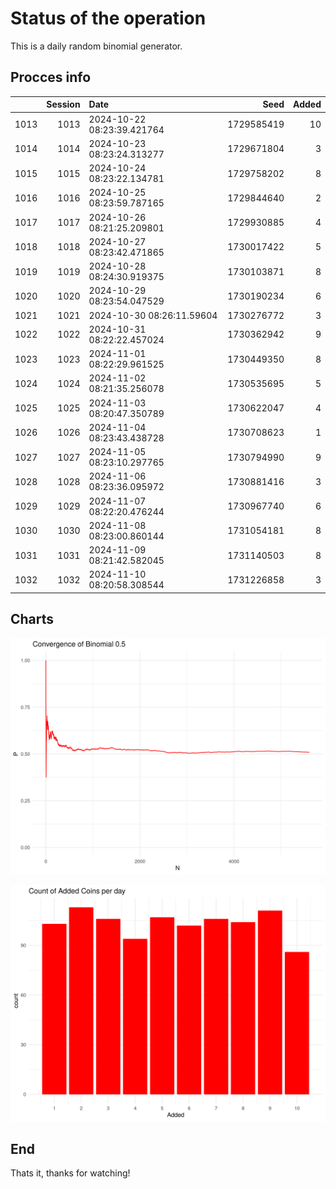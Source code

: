 # Status of the operation
  
  This is a daily random binomial generator.
  
## Procces info

|     | Session|Date                       |       Seed| Added|
|:----|-------:|:--------------------------|----------:|-----:|
|1013 |    1013|2024-10-22 08:23:39.421764 | 1729585419|    10|
|1014 |    1014|2024-10-23 08:23:24.313277 | 1729671804|     3|
|1015 |    1015|2024-10-24 08:23:22.134781 | 1729758202|     8|
|1016 |    1016|2024-10-25 08:23:59.787165 | 1729844640|     2|
|1017 |    1017|2024-10-26 08:21:25.209801 | 1729930885|     4|
|1018 |    1018|2024-10-27 08:23:42.471865 | 1730017422|     5|
|1019 |    1019|2024-10-28 08:24:30.919375 | 1730103871|     8|
|1020 |    1020|2024-10-29 08:23:54.047529 | 1730190234|     6|
|1021 |    1021|2024-10-30 08:26:11.59604  | 1730276772|     3|
|1022 |    1022|2024-10-31 08:22:22.457024 | 1730362942|     9|
|1023 |    1023|2024-11-01 08:22:29.961525 | 1730449350|     8|
|1024 |    1024|2024-11-02 08:21:35.256078 | 1730535695|     5|
|1025 |    1025|2024-11-03 08:20:47.350789 | 1730622047|     4|
|1026 |    1026|2024-11-04 08:23:43.438728 | 1730708623|     1|
|1027 |    1027|2024-11-05 08:23:10.297765 | 1730794990|     9|
|1028 |    1028|2024-11-06 08:23:36.095972 | 1730881416|     3|
|1029 |    1029|2024-11-07 08:22:20.476244 | 1730967740|     6|
|1030 |    1030|2024-11-08 08:23:00.860144 | 1731054181|     8|
|1031 |    1031|2024-11-09 08:21:42.582045 | 1731140503|     8|
|1032 |    1032|2024-11-10 08:20:58.308544 | 1731226858|     3|

## Charts 

![](charts/plot1.png)

![](charts/plot2.png)

## End

Thats it, thanks for watching!
